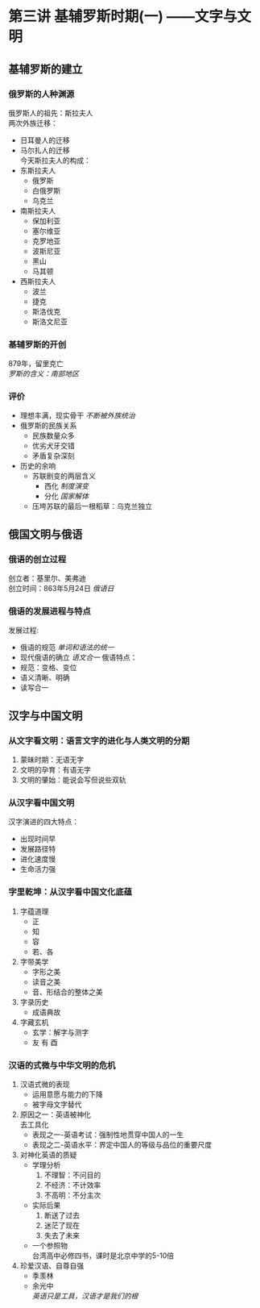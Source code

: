 # 第三讲 基辅罗斯时期(一) ——文字与文明
## 基辅罗斯的建立
### 俄罗斯的人种渊源
俄罗斯人的祖先：斯拉夫人<br/>
两次外族迁移：
- 日耳曼人的迁移
- 马尔扎人的迁移<br/>
今天斯拉夫人的构成：
- 东斯拉夫人
    - 俄罗斯
    - 白俄罗斯
    - 乌克兰
- 南斯拉夫人
    - 保加利亚
    - 塞尔维亚
    - 克罗地亚
    - 波斯尼亚
    - 黑山
    - 马其顿
- 西斯拉夫人
    - 波兰
    - 捷克
    - 斯洛伐克
    - 斯洛文尼亚
### 基辅罗斯的开创
879年，留里克亡<br/>
_罗斯的含义：南部地区_
### 评价
- 理想丰满，现实骨干 _不断被外族统治_
- 俄罗斯的民族关系
    - 民族数量众多
    - 优劣犬牙交错
    - 矛盾复杂深刻
- 历史的余响
    - 苏联剧变的两层含义
        - 西化 *制度演变*
        - 分化 *国家解体*
    - 压垮苏联的最后一根稻草：乌克兰独立
## 俄国文明与俄语
### 俄语的创立过程
创立者：基里尔、美弗迪<br/>
创立时间：863年5月24日 *俄语日*
### 俄语的发展进程与特点
发展过程:
- 俄语的规范 *单词和语法的统一*
- 现代俄语的确立 *语文合一*
俄语特点：
- 规范：变格、变位
- 语义清晰、明确
- 读写合一

## 汉字与中国文明
### 从文字看文明：语言文字的进化与人类文明的分期
1. 蒙昧时期：无语无字
2. 文明的孕育：有语无字
3. 文明的肇始：能说会写但说些双轨
### 从汉字看中国文明
汉字演进的四大特点：
- 出现时间早
- 发展路径特
- 进化速度慢
- 生命活力强
### 字里乾坤：从汉字看中国文化底蕴
1. 字蕴道理
    - 正
    - 知
    - 容
    - 若、各
2. 字带美学
    - 字形之美
    - 读音之美
    - 音、形结合的整体之美
3. 字录历史
    - 成语典故
4. 字藏玄机
    - 玄学：解字与测字
    - 友 有 酉
### 汉语的式微与中华文明的危机
1. 汉语式微的表现
    - 运用意愿与能力的下降
    - 被字母文字替代
2. 原因之一：英语被神化<br/>
    去工具化
    - 表现之一-英语考试：强制性地贯穿中国人的一生
    - 表现之二-英语水平：界定中国人的等级与品位的重要尺度
3. 对神化英语的质疑
    - 学理分析
        1. 不理智：不问目的
        2. 不经济：不计效率
        3. 不高明：不分主次
    - 实际后果
        1. 断送了过去
        2. 迷茫了现在
        3. 失去了未来
    - 一个参照物<br/>
    台湾高中必修四书，课时是北京中学的5-10倍
4. 珍爱汉语、自尊自强
    - 季羡林
    - 余光中<br/>
        _英语只是工具，汉语才是我们的根_
